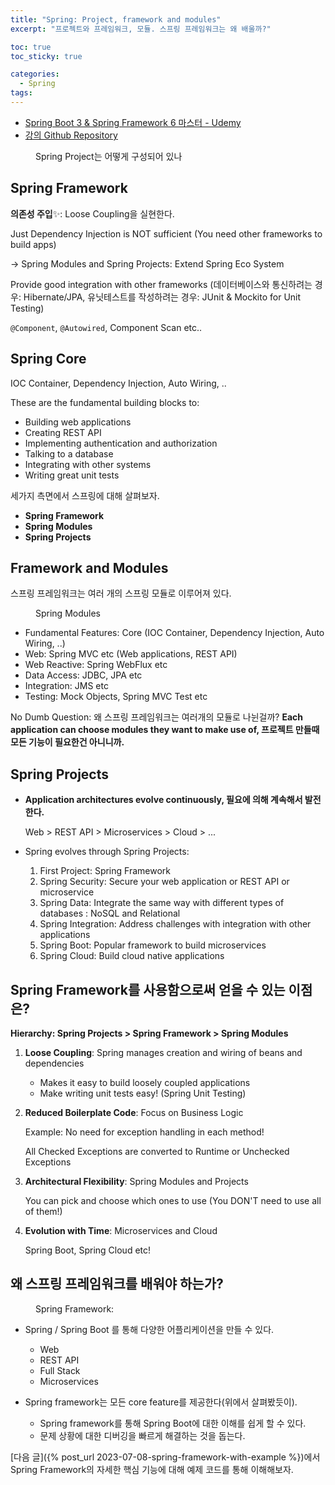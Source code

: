 ```yaml
---
title: "Spring: Project, framework and modules"
excerpt: "프로젝트와 프레임워크, 모듈. 스프링 프레임워크는 왜 배울까?"

toc: true
toc_sticky: true

categories:
  - Spring
tags:
---
```


- [Spring Boot 3 & Spring Framework 6 마스터 - Udemy](https://www.udemy.com/course/spring-boot-and-spring-framework-korean/learn/lecture/36692976#content)
- [강의 Github Repository](https://github.com/in28minutes/master-spring-and-spring-boot/tree/main/01-spring)

<figure style="width: 85%" class="align-center">
  <img src="https://onedrive.live.com/embed?resid=C4F97B3B64AE3E7A%216710&authkey=%21AFzAjlLQ9RbF3ZU&width=703&height=762" alt="">
  <figcaption>Spring Project는 어떻게 구성되어 있나</figcaption>
</figure> 

## Spring Framework

**의존성 주입**✨: Loose Coupling을 실현한다.

Just Dependency Injection is NOT sufficient (You need other frameworks to build apps)

→ Spring Modules and Spring Projects: Extend Spring Eco System

Provide good integration with other frameworks (데이터베이스와 통신하려는 경우: Hibernate/JPA, 유닛테스트를 작성하려는 경우: JUnit & Mockito for Unit Testing)

`@Component`, `@Autowired`, Component Scan etc..


## **Spring Core**
IOC Container, Dependency Injection, Auto Wiring, ..

These are the fundamental building blocks to: 

- Building web applications
- Creating REST API
- Implementing authentication and authorization
- Talking to a database
- Integrating with other systems
- Writing great unit tests

세가지 측면에서 스프링에 대해 살펴보자.

- **Spring Framework**
- **Spring Modules**
- **Spring Projects**

## Framework and Modules
스프링 프레임워크는 여러 개의 스프링 모듈로 이루어져 있다.

<figure style="width: 85%" class="align-center">
  <img src="https://onedrive.live.com/embed?resid=C4F97B3B64AE3E7A%216711&authkey=%21AD6mR94Q0mMjJ7Q&width=459&height=580" alt="">
  <figcaption>Spring Modules</figcaption>
</figure> 

- Fundamental Features: Core (IOC Container, Dependency Injection, Auto Wiring, ..)
- Web: Spring MVC etc (Web applications, REST API)
- Web Reactive: Spring WebFlux etc
- Data Access: JDBC, JPA etc
- Integration: JMS etc
- Testing: Mock Objects, Spring MVC Test etc

No Dumb Question: 왜 스프링 프레임워크는 여러개의 모듈로 나뉜걸까?
**Each application can choose modules they want to make use of, 프로젝트 만들때 모든 기능이 필요한건 아니니까.**

## Spring Projects

- **Application architectures evolve continuously, 필요에 의해 계속해서 발전한다.**
    
    Web > REST API > Microservices > Cloud > ...
    
- Spring evolves through Spring Projects:
    1. First Project: Spring Framework
    2. Spring Security: Secure your web application or REST API or microservice
    3. Spring Data: Integrate the same way with different types of databases : NoSQL and Relational
    4. Spring Integration: Address challenges with integration with other applications
    5. Spring Boot: Popular framework to build microservices
    6. Spring Cloud: Build cloud native applications

## Spring Framework를 사용함으로써 얻을 수 있는 이점은?

**Hierarchy: Spring Projects > Spring Framework > Spring Modules**

1. **Loose Coupling**: Spring manages creation and wiring of beans and dependencies
    - Makes it easy to build loosely coupled applications
    - Make writing unit tests easy! (Spring Unit Testing)
2. **Reduced Boilerplate Code**: Focus on Business Logic
    
    Example: No need for exception handling in each method!
    
    All Checked Exceptions are converted to Runtime or Unchecked Exceptions
    
3. **Architectural Flexibility**: Spring Modules and Projects
    
    You can pick and choose which ones to use (You DON'T need to use all of
    them!)
    
4. **Evolution with Time**: Microservices and Cloud
    
    Spring Boot, Spring Cloud etc!

## 왜 스프링 프레임워크를 배워야 하는가?

<figure style="width: 85%" class="align-center">
  <img src="https://onedrive.live.com/embed?resid=C4F97B3B64AE3E7A%216864&authkey=%21ACL0Ixx8omHV3Dw&width=324&height=253" alt="">
  <figcaption>Spring Framework:  </figcaption>
</figure> 

- Spring / Spring Boot 를 통해 다양한 어플리케이션을 만들 수 있다.
  - Web
  - REST API
  - Full Stack
  - Microservices

- Spring framework는 모든 core feature를 제공한다(위에서 살펴봤듯이).
  - Spring framework를 통해 Spring Boot에 대한 이해를 쉽게 할 수 있다.
  - 문제 상황에 대한 디버깅을 빠르게 해결하는 것을 돕는다.

[다음 글]({% post_url 2023-07-08-spring-framework-with-example %})에서 Spring Framework의 자세한 핵심 기능에 대해 예제 코드를 통해 이해해보자.
